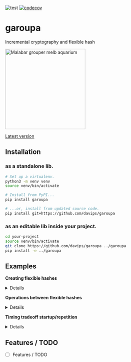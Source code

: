 ![test](https://github.com/davips/garoupa/workflows/test/badge.svg)
[![codecov](https://codecov.io/gh/davips/garoupa/branch/main/graph/badge.svg)](https://codecov.io/gh/davips/garoupa)

# garoupa
Incremental cryptography and flexible hash

<a title="fir0002  flagstaffotos [at] gmail.com Canon 20D + Tamron 28-75mm f/2.8, GFDL 1.2 &lt;http://www.gnu.org/licenses/old-licenses/fdl-1.2.html&gt;, via Wikimedia Commons" href="https://commons.wikimedia.org/wiki/File:Malabar_grouper_melb_aquarium.jpg"><img width="256" alt="Malabar grouper melb aquarium" src="https://upload.wikimedia.org/wikipedia/commons/thumb/a/a7/Malabar_grouper_melb_aquarium.jpg/256px-Malabar_grouper_melb_aquarium.jpg"></a>

[Latest version](https://github.com/davips/rndqts)

## Installation
### as a standalone lib.
```bash
# Set up a virtualenv. 
python3 -m venv venv
source venv/bin/activate

# Install from PyPI...
pip install garoupa

# ...or, install from updated source code.
pip install git+https://github.com/davips/garoupa
```

### as an editable lib inside your project.
```bash
cd your-project
source venv/bin/activate
git clone https://github.com/davips/garoupa ../garoupa
pip install -e ../garoupa
```

## Examples

**Creating flexible hashes**
<details>
<p>

```python3
from garoupa import Hash

# Binary strings are hashed by MD5.
a = Hash(b"Some text.")
print(f"Hex:\n{a.hex}")
"""
Hex:
5f2b51ca2fdc5baa31ec02e002f69aec
"""
```

```python3

# A shorter base-62 identifier is also provided as default.
print(a.id, "=", a)
"""
2ta4DsTtzJxNXItOSQfcfE = 2ta4DsTtzJxNXItOSQfcfE
"""
```

```python3

# Integers are not hashed, they are directly mapped to the hash space.
print(a.n)
"""
126501587258562921197401139372367452908
"""
```

```python3
print(Hash(126501587258562921197401139372367452908), "=", a)
"""
2ta4DsTtzJxNXItOSQfcfE = 2ta4DsTtzJxNXItOSQfcfE
"""
```

```python3

b = Hash(340282366920938463463374607431768211455)  # Largest posible number.
print(b)
"""
7n42DGM5Tflk9n8mt7Fhc7
"""
```


</p>
</details>

**Operations between flexible hashes**
<details>
<p>

```python3
from garoupa import Hash

# Hashes can be multiplied.
a = Hash(b"Some text.")
b = Hash(b"Other text.")
c = a * b
print(f"{a} * {b} = {c}")
"""
2ta4DsTtzJxNXItOSQfcfE * 1s2qEnAwwi16V2hCUYV8dY = 3EYMMabJR2Aj8rUtPiZ1gO
"""
```

```python3

# Multiplication can be reverted by the inverse hash. Zero is the identity hash.
print(f"{b} * {b.inv} = {b * b.inv} = 0")
"""
1s2qEnAwwi16V2hCUYV8dY * 1he9mgDNZUsKtjzHTFTWsW = 0000000000000000000000 = 0
"""
```

```python3

print(f"{c} * {b.inv} = {c * b.inv} = {a} = a")
"""
3EYMMabJR2Aj8rUtPiZ1gO * 1he9mgDNZUsKtjzHTFTWsW = 2ta4DsTtzJxNXItOSQfcfE = 2ta4DsTtzJxNXItOSQfcfE = a
"""
```

```python3

print(f"{a.inv} * {c} = {a.inv * c} = {b} = b")
"""
2PMEzPHCsQn8cSxy31ohvo * 3EYMMabJR2Aj8rUtPiZ1gO = 1s2qEnAwwi16V2hCUYV8dY = 1s2qEnAwwi16V2hCUYV8dY = b
"""
```

```python3

# Division is shorthand for reversion.
print(f"{c} / {b} = {c / b} = a")
"""
3EYMMabJR2Aj8rUtPiZ1gO / 1s2qEnAwwi16V2hCUYV8dY = 2ta4DsTtzJxNXItOSQfcfE = a
"""
```

```python3

# Hash multiplication is not commutative.
print(f"{a * b} != {b * a}")
"""
3EYMMabJR2Aj8rUtPiZ1gO != 3SemNwugPbPPwm6wXaYFqi
"""
```

```python3

# Hash multiplication is associative.
print(f"{a * (b * c)} = {(a * b) * c}")
"""
021EieFLdrV69bPx1ddPJA = 021EieFLdrV69bPx1ddPJA
"""
```


</p>
</details>





**Timing tradeoff startup/repetition**
<details>
<p>

```python3
from timeit import timeit

from garoupa import Hash


def f():
    return Hash(12431434) * Hash(895784)


def f_compiled():
    return Hash(12431434, compiled=True) * Hash(895784, compiled=True)

t = timeit(f, number=1)
print("Normal warm up time:", round(t, 2), "s")
"""
Normal warm up time: 0.0 s
"""
```
```python3
t = timeit(f, number=100000)
print("Normal time:", round(t * 10, 2), "us")
"""
Normal time: 52.25 us
"""
```
```python3
t = timeit(f_compiled, number=1)
print("Compiled warm up time:", round(t, 2), "s")
"""
Compiled warm up time: 2.28 s
"""
```
```python3
t = timeit(f_compiled, number=100000)
print("Compiled time:", round(t * 10, 2), "us")
"""
Compiled time: 7.59 us
"""
```
</p>
</details>






## Features / TODO

* [ ] Features / TODO
